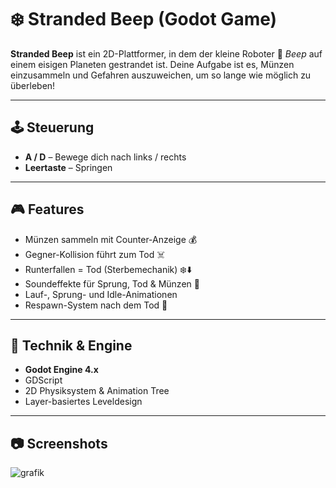 # ❄️ Stranded Beep (Godot Game)

**Stranded Beep** ist ein 2D-Plattformer, in dem der kleine Roboter 🤖 *Beep* auf einem eisigen Planeten gestrandet ist. Deine Aufgabe ist es, Münzen einzusammeln und Gefahren auszuweichen, um so lange wie möglich zu überleben!

---

## 🕹️ Steuerung

- **A / D** – Bewege dich nach links / rechts
- **Leertaste** – Springen

---

## 🎮 Features

- Münzen sammeln mit Counter-Anzeige 💰
- Gegner-Kollision führt zum Tod ☠️
- Runterfallen = Tod (Sterbemechanik) ❄️⬇️
- Soundeffekte für Sprung, Tod & Münzen 🎵
- Lauf-, Sprung- und Idle-Animationen
- Respawn-System nach dem Tod 🔁

---

## 🧱 Technik & Engine

- **Godot Engine 4.x**
- GDScript
- 2D Physiksystem & Animation Tree
- Layer-basiertes Leveldesign

---

## 📷 Screenshots

![grafik](https://github.com/user-attachments/assets/861a7a89-6b79-4b24-91e4-9e1262f66632)


